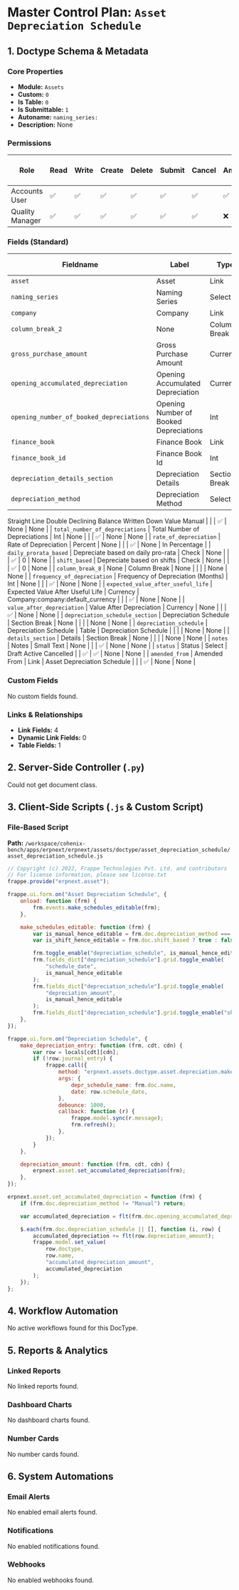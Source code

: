 # Master Control Plan: `Asset Depreciation Schedule`

## 1. Doctype Schema & Metadata

### Core Properties
- **Module:** `Assets`
- **Custom:** `0`
- **Is Table:** `0`
- **Is Submittable:** `1`
- **Autoname:** `naming_series:`
- **Description:** None

### Permissions
| Role | Read | Write | Create | Delete | Submit | Cancel | Amend | Report | Import | Export | Print | Email | Share | Set User Perms |
|---|---|---|---|---|---|---|---|---|---|---|---|---|---|---|
| Accounts User | ✅ | ✅ | ✅ | ✅ | ✅ | ✅ | ✅ | ✅ | ❌ | ✅ | ✅ | ✅ | ✅ | ❌ |
| Quality Manager | ✅ | ✅ | ✅ | ✅ | ✅ | ✅ | ❌ | ✅ | ❌ | ✅ | ✅ | ✅ | ✅ | ❌ |


### Fields (Standard)
| Fieldname | Label | Type | Options | Required | Hidden | Read Only | Default | Description |
|---|---|---|---|---|---|---|---|---|
| `asset` | Asset | Link | Asset | ✅ |  |  | None | None |
| `naming_series` | Naming Series | Select | ACC-ADS-.YYYY.- |  |  |  | None | None |
| `company` | Company | Link | Company |  |  | ✅ | None | None |
| `column_break_2` | None | Column Break | None |  |  |  | None | None |
| `gross_purchase_amount` | Gross Purchase Amount | Currency | Company:company:default_currency |  | ✅ | ✅ | None | None |
| `opening_accumulated_depreciation` | Opening Accumulated Depreciation | Currency | Company:company:default_currency |  | ✅ | ✅ | None | None |
| `opening_number_of_booked_depreciations` | Opening Number of Booked Depreciations | Int | None |  | ✅ | ✅ | None | None |
| `finance_book` | Finance Book | Link | Finance Book |  |  |  | None | None |
| `finance_book_id` | Finance Book Id | Int | None |  | ✅ | ✅ | None | None |
| `depreciation_details_section` | Depreciation Details | Section Break | None |  |  |  | None | None |
| `depreciation_method` | Depreciation Method | Select | 
Straight Line
Double Declining Balance
Written Down Value
Manual |  |  | ✅ | None | None |
| `total_number_of_depreciations` | Total Number of Depreciations | Int | None |  |  | ✅ | None | None |
| `rate_of_depreciation` | Rate of Depreciation | Percent | None |  |  | ✅ | None | In Percentage |
| `daily_prorata_based` | Depreciate based on daily pro-rata | Check | None |  |  | ✅ | 0 | None |
| `shift_based` | Depreciate based on shifts | Check | None |  |  | ✅ | 0 | None |
| `column_break_8` | None | Column Break | None |  |  |  | None | None |
| `frequency_of_depreciation` | Frequency of Depreciation (Months) | Int | None |  |  | ✅ | None | None |
| `expected_value_after_useful_life` | Expected Value After Useful Life | Currency | Company:company:default_currency |  |  | ✅ | None | None |
| `value_after_depreciation` | Value After Depreciation | Currency | None |  |  | ✅ | None | None |
| `depreciation_schedule_section` | Depreciation Schedule | Section Break | None |  |  |  | None | None |
| `depreciation_schedule` | Depreciation Schedule | Table | Depreciation Schedule |  |  |  | None | None |
| `details_section` | Details | Section Break | None |  |  |  | None | None |
| `notes` | Notes | Small Text | None |  |  | ✅ | None | None |
| `status` | Status | Select | Draft
Active
Cancelled |  | ✅ | ✅ | None | None |
| `amended_from` | Amended From | Link | Asset Depreciation Schedule |  |  | ✅ | None | None |


### Custom Fields
No custom fields found.


### Links & Relationships
- **Link Fields:** 4
- **Dynamic Link Fields:** 0
- **Table Fields:** 1

## 2. Server-Side Controller (`.py`)
Could not get document class.


## 3. Client-Side Scripts (`.js` & Custom Script)
### File-Based Script
**Path:** `/workspace/cohenix-bench/apps/erpnext/erpnext/assets/doctype/asset_depreciation_schedule/asset_depreciation_schedule.js`
```javascript
// Copyright (c) 2022, Frappe Technologies Pvt. Ltd. and contributors
// For license information, please see license.txt
frappe.provide("erpnext.asset");

frappe.ui.form.on("Asset Depreciation Schedule", {
	onload: function (frm) {
		frm.events.make_schedules_editable(frm);
	},

	make_schedules_editable: function (frm) {
		var is_manual_hence_editable = frm.doc.depreciation_method === "Manual" ? true : false;
		var is_shift_hence_editable = frm.doc.shift_based ? true : false;

		frm.toggle_enable("depreciation_schedule", is_manual_hence_editable || is_shift_hence_editable);
		frm.fields_dict["depreciation_schedule"].grid.toggle_enable(
			"schedule_date",
			is_manual_hence_editable
		);
		frm.fields_dict["depreciation_schedule"].grid.toggle_enable(
			"depreciation_amount",
			is_manual_hence_editable
		);
		frm.fields_dict["depreciation_schedule"].grid.toggle_enable("shift", is_shift_hence_editable);
	},
});

frappe.ui.form.on("Depreciation Schedule", {
	make_depreciation_entry: function (frm, cdt, cdn) {
		var row = locals[cdt][cdn];
		if (!row.journal_entry) {
			frappe.call({
				method: "erpnext.assets.doctype.asset.depreciation.make_depreciation_entry",
				args: {
					depr_schedule_name: frm.doc.name,
					date: row.schedule_date,
				},
				debounce: 1000,
				callback: function (r) {
					frappe.model.sync(r.message);
					frm.refresh();
				},
			});
		}
	},

	depreciation_amount: function (frm, cdt, cdn) {
		erpnext.asset.set_accumulated_depreciation(frm);
	},
});

erpnext.asset.set_accumulated_depreciation = function (frm) {
	if (frm.doc.depreciation_method != "Manual") return;

	var accumulated_depreciation = flt(frm.doc.opening_accumulated_depreciation);

	$.each(frm.doc.depreciation_schedule || [], function (i, row) {
		accumulated_depreciation += flt(row.depreciation_amount);
		frappe.model.set_value(
			row.doctype,
			row.name,
			"accumulated_depreciation_amount",
			accumulated_depreciation
		);
	});
};

```




## 4. Workflow Automation
No active workflows found for this DocType.


## 5. Reports & Analytics
### Linked Reports
No linked reports found.


### Dashboard Charts
No dashboard charts found.


### Number Cards
No number cards found.


## 6. System Automations
### Email Alerts
No enabled email alerts found.


### Notifications
No enabled notifications found.


### Webhooks
No enabled webhooks found.
